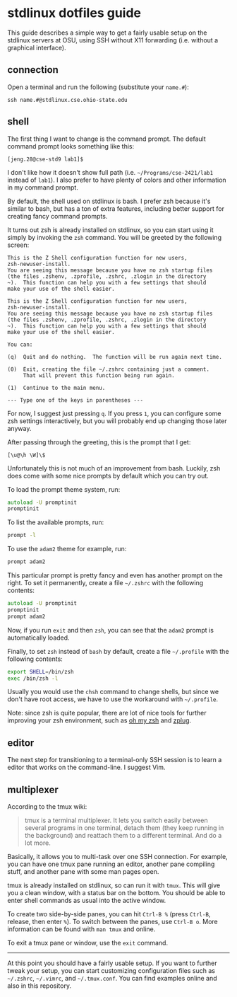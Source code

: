 # stdlinux dotfiles guide

This guide describes a simple way to get a fairly usable setup on the stdlinux
servers at OSU, using SSH without X11 forwarding (i.e. without a graphical
interface).

## connection

Open a terminal and run the following (substitute your `name.#`):
```
ssh name.#@stdlinux.cse.ohio-state.edu
```

## shell

The first thing I want to change is the command prompt. The default command
prompt looks something like this:
```
[jeng.28@cse-std9 lab1]$
```

I don't like how it doesn't show full path (i.e. `~/Programs/cse-2421/lab1`
instead of `lab1`). I also prefer to have plenty of colors and other information
in my command prompt.

By default, the shell used on stdlinux is bash. I prefer zsh because it's
similar to bash, but has a ton of extra features, including better support for
creating fancy command prompts.

It turns out zsh is already installed on stdlinux, so you can start using it
simply by invoking the `zsh` command. You will be greeted by the following
screen:

```
This is the Z Shell configuration function for new users,
zsh-newuser-install.
You are seeing this message because you have no zsh startup files
(the files .zshenv, .zprofile, .zshrc, .zlogin in the directory
~).  This function can help you with a few settings that should
make your use of the shell easier.

This is the Z Shell configuration function for new users,
zsh-newuser-install.
You are seeing this message because you have no zsh startup files
(the files .zshenv, .zprofile, .zshrc, .zlogin in the directory
~).  This function can help you with a few settings that should
make your use of the shell easier.

You can:

(q)  Quit and do nothing.  The function will be run again next time.

(0)  Exit, creating the file ~/.zshrc containing just a comment.
     That will prevent this function being run again.

(1)  Continue to the main menu.

--- Type one of the keys in parentheses ---
```

For now, I suggest just pressing `q`. If you press `1`, you can configure some
zsh settings interactively, but you will probably end up changing those later
anyway.

After passing through the greeting, this is the prompt that I get:
```
[\u@\h \W]\$
```

Unfortunately this is not much of an improvement from bash. Luckily, zsh does
come with some nice prompts by default which you can try out.

To load the prompt theme system, run:
```zsh
autoload -U promptinit
promptinit
```

To list the available prompts, run:
```zsh
prompt -l
```

To use the `adam2` theme for example, run:
```zsh
prompt adam2
```

This particular prompt is pretty fancy and even has another prompt on the right.
To set it permanently, create a file `~/.zshrc` with the following contents:
```zsh
autoload -U promptinit
promptinit
prompt adam2
```

Now, if you run `exit` and then `zsh`, you can see that the `adam2` prompt is
automatically loaded.

Finally, to set `zsh` instead of `bash` by default, create a file `~/.profile`
with the following contents:
```sh
export SHELL=/bin/zsh
exec /bin/zsh -l
```

Usually you would use the `chsh` command to change shells, but since we don't
have root access, we have to use the workaround with `~/.profile`.

Note: since zsh is quite popular, there are lot of nice tools for further
improving your zsh environment, such as [oh my zsh](https://ohmyz.sh/) and
[zplug](https://github.com/zplug/zplug).

## editor

The next step for transitioning to a terminal-only SSH session is to learn a
editor that works on the command-line. I suggest Vim.

## multiplexer

According to the tmux wiki:

> tmux is a terminal multiplexer. It lets you switch easily between several
> programs in one terminal, detach them (they keep running in the background)
> and reattach them to a different terminal. And do a lot more.

Basically, it allows you to multi-task over one SSH connection. For example, you
can have one tmux pane running an editor, another pane compiling stuff, and
another pane with some man pages open.

tmux is already installed on stdlinux, so can run it with `tmux`. This will give
you a clean window, with a status bar on the bottom. You should be able to enter
shell commands as usual into the active window.

To create two side-by-side panes, you can hit `Ctrl-B %` (press `Ctrl-B`,
release, then enter `%`). To switch between the panes, use `Ctrl-B o`. More
information can be found with `man tmux` and online.

To exit a tmux pane or window, use the `exit` command.

---

At this point you should have a fairly usable setup. If you want to further
tweak your setup, you can start customizing configuration files such as
`~/.zshrc`, `~/.vimrc`, and `~/.tmux.conf`. You can find examples online and
also in this repository.
